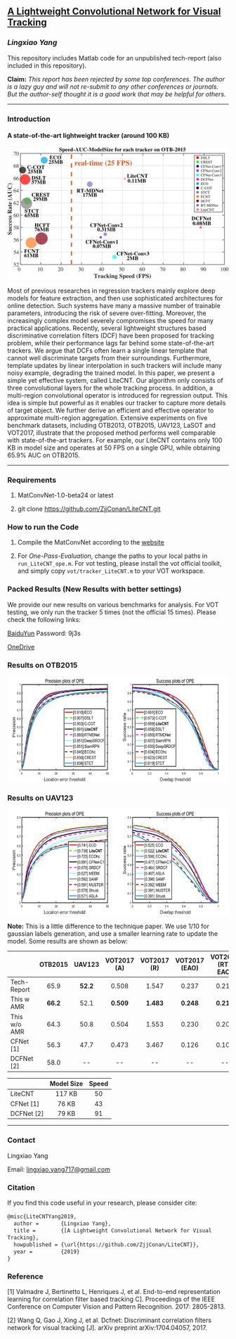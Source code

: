 ## [A Lightweight Convolutional Network for Visual Tracking](https://raw.githubusercontent.com/ZjjConan/LiteCNT/master/paper/LiteCNT-LX.Yang.pdf)

### *Lingxiao Yang*

This repository includes Matlab code for an unpublished tech-report (also included in this repository).

**Claim:** *This report has been rejected by some top conferences. The author is a lazy guy and will not re-submit to any other conferences or journals. But the author-self thought it is a good work that may be helpful for others.*

-------------------------------------------------------------------------------

### Introduction 

#### A state-of-the-art lightweight tracker (around 100 KB)

<p align="center">
<img width="640" height="300" src="https://raw.githubusercontent.com/ZjjConan/LiteCNT/master/paper/speed_auc_modelsize_otb2015_crop.png">
<!-- ![OTB2015](https://raw.githubusercontent.com/ZjjConan/LiteCNT/master/paper/soa_otb100.png) -->
</p>


Most of previous researches in regression trackers mainly explore deep models for feature extraction, and then use sophisticated architectures for online detection. Such systems have many a massive number of trainable parameters, introducing the risk of severe over-fitting. Moreover, the increasingly complex model severely compromises the speed for many practical applications. Recently, several lightweight structures based discriminative correlation filters (DCF) have been proposed for tracking problem, while their performance lags far behind some state-of-the-art trackers. We argue that DCFs often learn a single linear template that cannot well discriminate targets from their surroundings. Furthermore, template updates by linear interpolation in such trackers will include many noisy example, degrading the trained model. In this paper, we present a simple yet effective system, called LiteCNT. Our algorithm only consists of three convolutional layers for the whole tracking process. In addition, a multi-region convolutional operator is introduced for regression output. This idea is simple but powerful as it enables our tracker to capture more details of target object. We further derive an efficient and effective operator to approximate multi-region aggregation. Extensive experiments on five benchmark datasets, including OTB2013, OTB2015, UAV123, LaSOT and VOT2017, illustrate that the proposed method performs well comparable with state-of-the-art trackers. For example, our LiteCNT contains only 100 KB in model size and operates at 50 FPS on a single GPU, while obtaining 65.9\% AUC on OTB2015.

--------------------------------------------------------------------------------------


### Requirements

1. MatConvNet-1.0-beta24 or latest 

2. git clone https://github.com/ZjjConan/LiteCNT.git

### How to run the Code

1. Compile the MatConvNet according to the [website](http://www.vlfeat.org/matconvnet/install/)

2. For *One-Pass-Evaluation*, change the paths to your local paths in `run_LiteCNT_ope.m`. For vot testing, please install the vot official toolkit, and simply copy `vot/tracker_LiteCNT.m` to your VOT workspace.

### Packed Results (New Results with better settings)

We provide our new results on various benchmarks for analysis. For VOT testing, we only run the tracker 5 times (not the official 15 times). Please check the following links:

  [BaiduYun](https://pan.baidu.com/s/1joT5CpoouZd6lAnWHPYImg) Password: 9j3s 

  [OneDrive](https://1drv.ms/u/s!ApDrXo4ZyoJrb3Abh3oEphVPrKE?e=j2aAGn)


### Results on OTB2015

<p align="center">
<img width="560" height="240" src="https://raw.githubusercontent.com/ZjjConan/LiteCNT/master/paper/soa_otb100.png">
<!-- ![OTB2015](https://raw.githubusercontent.com/ZjjConan/LiteCNT/master/paper/soa_otb100.png) -->
</p>

### Results on UAV123

<p align="center">
<img width="560" height="240" src="https://raw.githubusercontent.com/ZjjConan/LiteCNT/master/paper/soa_uav123.png">
<!-- ![OTB2015](https://raw.githubusercontent.com/ZjjConan/LiteCNT/master/paper/soa_otb100.png) -->
</p>

**Note:** This is a little difference to the technique paper. We use 1/10 for gaussian labels generation, and use a smaller learning rate to update the model. Some results are shown as below: 


|	                 |   OTB2015     |  UAV123    |  VOT2017 (A)  | VOT2017 (R)  | VOT2017 (EAO) | VOT2017 (RT-EAO) |
| :----            |    :----:     | :----:     | :----:        |  :----:      | :----:        | :----:           |
| Tech-Report      |    65.9       |  **52.2**  | 0.508         | 1.547        | 0.237         | 0.218            |
| This w AMR       |    **66.2**   |  52.1      | **0.509**     | **1.483**    | **0.248**     | **0.214**        |
| This w/o AMR     |    64.3       |  50.8      | 0.504         | 1.553        | 0.230         | 0.208            |
| CFNet [1]        |    56.3       |  47.7      | 0.473         | 3.467        | 0.126         | 0.107            |
| DCFNet [2]       |    58.0       |  --        | --            | --           | --            | --               |


|                  | Model Size    |  Speed |
| :----            |    :----:     | :----: |
| LiteCNT          |    117 KB     | 50     |
| CFNet [1]        |    76 KB      | 43     |
| DCFNet [2]       |    79 KB      | 91     |

------------------------------------------------


### Contact

Lingxiao Yang

Email: lingxiao.yang717@gmail.com

### Citation
If you find this code useful in your research, please consider cite:

    @misc{LiteCNTYang2019,
      author =       {Lingxiao Yang},
      title =        {[A Lightweight Convolutional Network for Visual Tracking},
      howpublished = {\url{https://github.com/ZjjConan/LiteCNT}},
      year =         {2019}
    }

### Reference
[1] Valmadre J, Bertinetto L, Henriques J, et al. End-to-end representation learning for correlation filter based tracking C]. Proceedings of the IEEE Conference on Computer Vision and Pattern Recognition. 2017: 2805-2813.

[2] Wang Q, Gao J, Xing J, et al. Dcfnet: Discriminant correlation filters network for visual tracking [J]. arXiv preprint arXiv:1704.04057, 2017.
